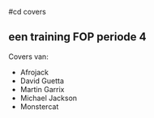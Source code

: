 #cd covers
## een training FOP periode 4

Covers van:
* Afrojack
* David Guetta
* Martin Garrix
* Michael Jackson
* Monstercat

